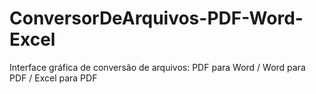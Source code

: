 # ConversorDeArquivos-PDF-Word-Excel
Interface gráfica de conversão de arquivos: PDF para Word / Word para PDF / Excel para PDF
